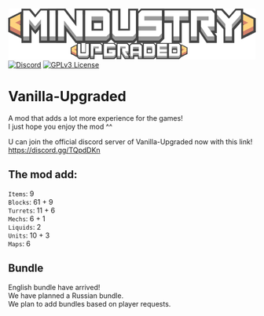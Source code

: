 ![Logo](sprites-override/ui/logo.png) <br>
[![Discord](https://img.shields.io/discord/730535373306069114)](https://discord.gg/TQpdDKn)
[![GPLv3 License](https://img.shields.io/badge/License-GPL%20v3-yellow.svg)](LICENSE.txt)
# Vanilla-Upgraded
A mod that adds a lot more experience for the games!
<br>I just hope you enjoy the mod ^^

U can join the official discord server of Vanilla-Upgraded now with this link!
<br>https://discord.gg/TQpdDKn

## The mod add: 
`Items`: 9
<br>`Blocks`: 61 + 9
<br>`Turrets`: 11 + 6
<br>`Mechs`: 6 + 1
<br>`Liquids`: 2
<br>`Units`: 10 + 3
<br>`Maps`: 6

## Bundle 
English bundle have arrived! 
<br>We have planned a Russian bundle.
<br>We plan to add bundles based on player requests. 
